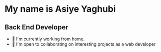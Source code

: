 My name is Asiye Yaghubi
===============================

Back End Developer
-----------------------------

*   🚀  I'm currently working from home.
*   🤝  I'm open to collaborating on interesting projects as a web developer

